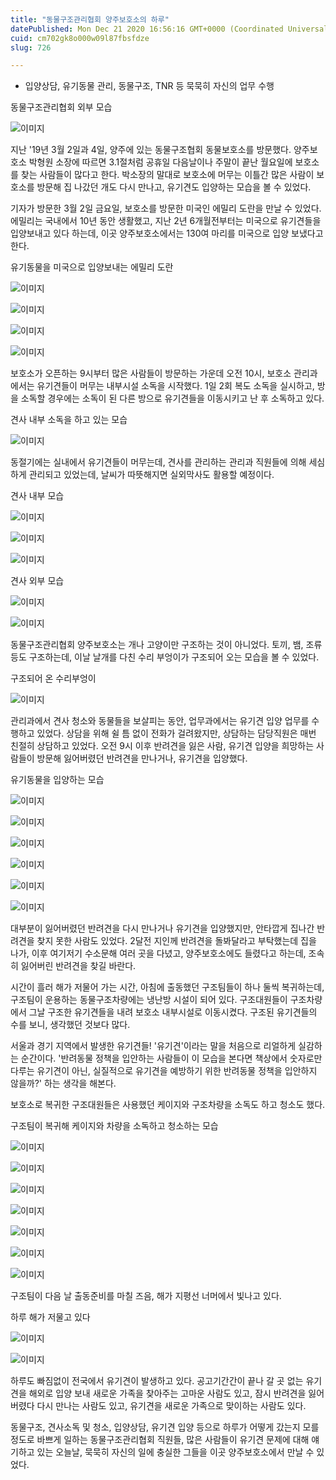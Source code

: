 ```yaml
---
title: "동물구조관리협회 양주보호소의 하루"
datePublished: Mon Dec 21 2020 16:56:16 GMT+0000 (Coordinated Universal Time)
cuid: cm702gk8o000w09l87fbsfdze
slug: 726

---
```



- 입양상담, 유기동물 관리, 동물구조, TNR 등 묵묵히 자신의 업무 수행

동물구조관리협회 외부 모습

![이미지](https://cdn.hashnode.com/res/hashnode/image/upload/v1739253152841/de59489f-666d-40bb-9d2c-b6ea83afafc0.jpeg)

지난 '19년 3월 2일과 4일, 양주에 있는 동물구조협회 동물보호소를 방문했다. 양주보호소 박형원 소장에 따르면 3.1절처럼 공휴일 다음날이나 주말이 끝난 월요일에 보호소를 찾는 사람들이 많다고 한다. 박소장의 말대로 보호소에 머무는 이틀간 많은 사람이 보호소를 방문해 집 나갔던 개도 다시 만나고, 유기견도 입양하는 모습을 볼 수 있었다.

기자가 방문한 3월 2일 금요일, 보호소를 방문한 미국인 에밀리 도란을 만날 수 있었다. 에밀리는 국내에서 10년 동안 생활했고, 지난 2년 6개월전부터는 미국으로 유기견들을 입양보내고 있다 하는데, 이곳 양주보호소에서는 130여 마리를 미국으로 입양 보냈다고 한다.

유기동물을 미국으로 입양보내는 에밀리 도란

![이미지](https://cdn.hashnode.com/res/hashnode/image/upload/v1739253155448/86649acc-7d92-401a-92ad-fb6c107126ec.jpeg)

![이미지](https://cdn.hashnode.com/res/hashnode/image/upload/v1739253158144/e43da567-d251-4271-91fa-96e66e4f7741.jpeg)

![이미지](https://cdn.hashnode.com/res/hashnode/image/upload/v1739253160668/2f7badf6-019f-4d77-816f-39fccac2efad.jpeg)

![이미지](https://cdn.hashnode.com/res/hashnode/image/upload/v1739253163165/f1469e6c-75f1-4673-85fe-4dd3025683af.jpeg)

보호소가 오픈하는 9시부터 많은 사람들이 방문하는 가운데 오전 10시, 보호소 관리과에서는 유기견들이 머무는 내부시설 소독을 시작했다. 1일 2회 복도 소독을 실시하고, 방을 소독할 경우에는 소독이 된 다른 방으로 유기견들을 이동시키고 난 후 소독하고 있다.

견사 내부 소독을 하고 있는 모습

![이미지](https://cdn.hashnode.com/res/hashnode/image/upload/v1739253166225/5bde8800-9a0d-45a5-9282-297aee1951dc.jpeg)

동절기에는 실내에서 유기견들이 머무는데, 견사를 관리하는 관리과 직원들에 의해 세심하게 관리되고 있었는데, 날씨가 따뜻해지면 실외막사도 활용할 예정이다.

견사 내부 모습

![이미지](https://cdn.hashnode.com/res/hashnode/image/upload/v1739253168689/410d4c27-e697-4322-b53f-2d143660a812.jpeg)

![이미지](https://cdn.hashnode.com/res/hashnode/image/upload/v1739253171175/d8736af8-e43c-4aac-ac87-0bfe0fa7464c.jpeg)

![이미지](https://cdn.hashnode.com/res/hashnode/image/upload/v1739253173565/d6d3fe4d-d6bb-4470-aaf2-b805fe8cd0da.jpeg)

견사 외부 모습

![이미지](https://cdn.hashnode.com/res/hashnode/image/upload/v1739253176028/b5b1da1a-35b0-4199-ab5a-d56f9d991f4d.jpeg)

![이미지](https://cdn.hashnode.com/res/hashnode/image/upload/v1739253178142/bda84bce-0efe-43b9-99eb-0c1bc10669ec.jpeg)

동물구조관리협회 양주보호소는 개나 고양이만 구조하는 것이 아니었다. 토끼, 뱀, 조류 등도 구조하는데, 이날 날개를 다친 수리 부엉이가 구조되어 오는 모습을 볼 수 있었다.

구조되어 온 수리부엉이

![이미지](https://cdn.hashnode.com/res/hashnode/image/upload/v1739253180858/4c619b0a-7fa9-41da-8077-38b440297be0.jpeg)

관리과에서 견사 청소와 동물들을 보살피는 동안, 업무과에서는 유기견 입양 업무를 수행하고 있었다. 상담을 위해 쉴 틈 없이 전화가 걸려왔지만, 상담하는 담당직원은 매번 친절히 상담하고 있었다. 오전 9시 이후 반려견을 잃은 사람, 유기견 입양을 희망하는 사람들이 방문해 잃어버렸던 반려견을 만나거나, 유기견을 입양했다.

유기동물을 입양하는 모습

![이미지](https://cdn.hashnode.com/res/hashnode/image/upload/v1739253183425/1b8ba138-233a-4d7b-ab2b-6cd29651cda2.jpeg)

![이미지](https://cdn.hashnode.com/res/hashnode/image/upload/v1739253185803/d5fb2a2e-eef0-4142-9406-b949be5f2695.jpeg)

![이미지](https://cdn.hashnode.com/res/hashnode/image/upload/v1739253188431/1a3a01be-fb33-4a7a-8677-eda89d312b50.jpeg)

![이미지](https://cdn.hashnode.com/res/hashnode/image/upload/v1739253190761/9c9f8743-6425-41cd-a564-d720f151566d.jpeg)

![이미지](https://cdn.hashnode.com/res/hashnode/image/upload/v1739253193029/4ff0c543-04cc-4be0-9bfe-62503175d5d1.jpeg)

![이미지](https://cdn.hashnode.com/res/hashnode/image/upload/v1739253195276/e9e3aa61-c91c-4c18-a1cb-80a872f9777f.jpeg)

대부분이 잃어버렸던 반려견을 다시 만나거나 유기견을 입양했지만, 안타깝게 집나간 반려견을 찾지 못한 사람도 있었다. 2달전 지인께 반려견을 돌봐달라고 부탁했는데 집을 나가, 이후 여기저기 수소문해 여러 곳을 다녔고, 양주보호소에도 들렸다고 하는데, 조속히 잃어버린 반려견을 찾길 바란다.

시간이 흘러 해가 저물어 가는 시간, 아침에 출동했던 구조팀들이 하나 둘씩 복귀하는데, 구조팀이 운용하는 동물구조차량에는 냉난방 시설이 되어 있다. 구조대원들이 구조차량에서 그날 구조한 유기견들을 내려 보호소 내부시설로 이동시켰다. 구조된 유기견들의 수를 보니, 생각했던 것보다 많다.

서울과 경기 지역에서 발생한 유기견들! '유기견'이라는 말을 처음으로 리얼하게 실감하는 순간이다. '반려동물 정책을 입안하는 사람들이 이 모습을 본다면 책상에서 숫자로만 다루는 유기견이 아닌, 실질적으로 유기견을 예방하기 위한 반려동물 정책을 입안하지 않을까?' 하는 생각을 해본다.

보호소로 복귀한 구조대원들은 사용했던 케이지와 구조차량을 소독도 하고 청소도 했다.

구조팀이 복귀해 케이지와 차량을 소독하고 청소하는 모습

![이미지](https://cdn.hashnode.com/res/hashnode/image/upload/v1739253197564/78eb6e45-aae5-410a-bdba-030a60f864c1.jpeg)

![이미지](https://cdn.hashnode.com/res/hashnode/image/upload/v1739253199938/da5a34fd-f6ee-4556-af83-62b6cec6c751.jpeg)

![이미지](https://cdn.hashnode.com/res/hashnode/image/upload/v1739253201990/886450af-5a5b-449a-83aa-6e3d213c636a.jpeg)

![이미지](https://cdn.hashnode.com/res/hashnode/image/upload/v1739253204509/14a64af1-ffae-437a-8209-0450ef43ada0.jpeg)

![이미지](https://cdn.hashnode.com/res/hashnode/image/upload/v1739253206955/e8d23c27-cdeb-4894-af1d-fbf761479bf8.jpeg)

![이미지](https://cdn.hashnode.com/res/hashnode/image/upload/v1739253209440/b49af04e-5b54-4141-885f-f6bec7fb166e.jpeg)

![이미지](https://cdn.hashnode.com/res/hashnode/image/upload/v1739253211693/0ec2b2bd-9859-4ba5-a4f6-5d42bac2d050.jpeg)

구조팀이 다음 날 출동준비를 마칠 즈음, 해가 지평선 너머에서 빛나고 있다.

하루 해가 저물고 있다

![이미지](https://cdn.hashnode.com/res/hashnode/image/upload/v1739253213913/51923c83-9890-4c77-96d1-d21a28ca4e01.jpeg)

![이미지](https://cdn.hashnode.com/res/hashnode/image/upload/v1739253216459/fb8e0374-c2cc-4c8d-8e67-91d7785b3f3c.jpeg)

하루도 빠짐없이 전국에서 유기견이 발생하고 있다. 공고기간간이 끝나 갈 곳 없는 유기견을 해외로 입양 보내 새로운 가족을 찾아주는 고마운 사람도 있고, 잠시 반려견을 잃어버렸다 다시 만나는 사람도 있고, 유기견을 새로운 가족으로 맞이하는 사람도 있다.

동물구조, 견사소독 및 청소, 입양상담, 유기견 입양 등으로 하루가 어떻게 갔는지 모를 정도로 바쁘게 일하는 동물구조관리협회 직원들, 많은 사람들이 유기견 문제에 대해 얘기하고 있는 오늘날, 묵묵히 자신의 일에 충실한 그들을 이곳 양주보호소에서 만날 수 있었다.